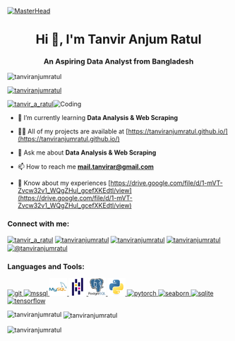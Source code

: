 [![MasterHead](https://miro.medium.com/v2/resize:fit:679/0*tD5kEC2JYcKHH0zO.gif)](https://tanviranjumratul.github.io)
<h1 align="center">Hi 👋, I'm Tanvir Anjum Ratul</h1>
<h3 align="center">An Aspiring Data Analyst from Bangladesh</h3>

<p align="left"> <img src="https://komarev.com/ghpvc/?username=tanviranjumratul&label=Profile%20views&color=0e75b6&style=flat" alt="tanviranjumratul" /> </p>

<p align="left"> <a href="https://github.com/ryo-ma/github-profile-trophy"><img src="https://github-profile-trophy.vercel.app/?username=tanviranjumratul" alt="tanviranjumratul" /></a> </p>
<img align="right" alt="Coding" width="400" src="https://i.pinimg.com/originals/81/17/8b/81178b47a8598f0c81c4799f2cdd4057.gif">
<p align="left"> <a href="https://twitter.com/tanvir_a_ratul" target="blank"><img src="https://img.shields.io/twitter/follow/tanvir_a_ratul?logo=twitter&style=for-the-badge" alt="tanvir_a_ratul" /></a> </p>

- 🌱 I’m currently learning **Data Analysis & Web Scraping**

- 👨‍💻 All of my projects are available at [https://tanviranjumratul.github.io/](https://tanviranjumratul.github.io/)

- 💬 Ask me about **Data Analysis & Web Scraping**

- 📫 How to reach me **mail.tanvirar@gmail.com**

- 📄 Know about my experiences [https://drive.google.com/file/d/1-mVT-Zvcw32v1_WQgZHul_gcefXKEdtl/view](https://drive.google.com/file/d/1-mVT-Zvcw32v1_WQgZHul_gcefXKEdtl/view)

<h3 align="left">Connect with me:</h3>
<p align="left">
<a href="https://twitter.com/tanvir_a_ratul" target="blank"><img align="center" src="https://raw.githubusercontent.com/rahuldkjain/github-profile-readme-generator/master/src/images/icons/Social/twitter.svg" alt="tanvir_a_ratul" height="30" width="40" /></a>
<a href="https://linkedin.com/in/tanviranjumratul" target="blank"><img align="center" src="https://raw.githubusercontent.com/rahuldkjain/github-profile-readme-generator/master/src/images/icons/Social/linked-in-alt.svg" alt="tanviranjumratul" height="30" width="40" /></a>
<a href="https://fb.com/tanviranjumratul" target="blank"><img align="center" src="https://raw.githubusercontent.com/rahuldkjain/github-profile-readme-generator/master/src/images/icons/Social/facebook.svg" alt="tanviranjumratul" height="30" width="40" /></a>
<a href="https://instagram.com/tanviranjumratul" target="blank"><img align="center" src="https://raw.githubusercontent.com/rahuldkjain/github-profile-readme-generator/master/src/images/icons/Social/instagram.svg" alt="tanviranjumratul" height="30" width="40" /></a>
<a href="https://www.youtube.com/c/@tanviranjumratul" target="blank"><img align="center" src="https://raw.githubusercontent.com/rahuldkjain/github-profile-readme-generator/master/src/images/icons/Social/youtube.svg" alt="@tanviranjumratul" height="30" width="40" /></a>
</p>

<h3 align="left">Languages and Tools:</h3>
<p align="left"> <a href="https://git-scm.com/" target="_blank" rel="noreferrer"> <img src="https://www.vectorlogo.zone/logos/git-scm/git-scm-icon.svg" alt="git" width="40" height="40"/> </a> <a href="https://www.microsoft.com/en-us/sql-server" target="_blank" rel="noreferrer"> <img src="https://www.svgrepo.com/show/303229/microsoft-sql-server-logo.svg" alt="mssql" width="40" height="40"/> </a> <a href="https://www.mysql.com/" target="_blank" rel="noreferrer"> <img src="https://raw.githubusercontent.com/devicons/devicon/master/icons/mysql/mysql-original-wordmark.svg" alt="mysql" width="40" height="40"/> </a> <a href="https://pandas.pydata.org/" target="_blank" rel="noreferrer"> <img src="https://raw.githubusercontent.com/devicons/devicon/2ae2a900d2f041da66e950e4d48052658d850630/icons/pandas/pandas-original.svg" alt="pandas" width="40" height="40"/> </a> <a href="https://www.postgresql.org" target="_blank" rel="noreferrer"> <img src="https://raw.githubusercontent.com/devicons/devicon/master/icons/postgresql/postgresql-original-wordmark.svg" alt="postgresql" width="40" height="40"/> </a> <a href="https://www.python.org" target="_blank" rel="noreferrer"> <img src="https://raw.githubusercontent.com/devicons/devicon/master/icons/python/python-original.svg" alt="python" width="40" height="40"/> </a> <a href="https://pytorch.org/" target="_blank" rel="noreferrer"> <img src="https://www.vectorlogo.zone/logos/pytorch/pytorch-icon.svg" alt="pytorch" width="40" height="40"/> </a> <a href="https://seaborn.pydata.org/" target="_blank" rel="noreferrer"> <img src="https://seaborn.pydata.org/_images/logo-mark-lightbg.svg" alt="seaborn" width="40" height="40"/> </a> <a href="https://www.sqlite.org/" target="_blank" rel="noreferrer"> <img src="https://www.vectorlogo.zone/logos/sqlite/sqlite-icon.svg" alt="sqlite" width="40" height="40"/> </a> <a href="https://www.tensorflow.org" target="_blank" rel="noreferrer"> <img src="https://www.vectorlogo.zone/logos/tensorflow/tensorflow-icon.svg" alt="tensorflow" width="40" height="40"/> </a> </p>

<p><img align="left" src="https://github-readme-stats.vercel.app/api/top-langs?username=tanviranjumratul&show_icons=true&locale=en&layout=compact" alt="tanviranjumratul" /></p>

<p>&nbsp;<img align="center" src="https://github-readme-stats.vercel.app/api?username=tanviranjumratul&show_icons=true&locale=en" alt="tanviranjumratul" /></p>

<p><img align="center" src="https://github-readme-streak-stats.herokuapp.com/?user=tanviranjumratul&" alt="tanviranjumratul" /></p>

